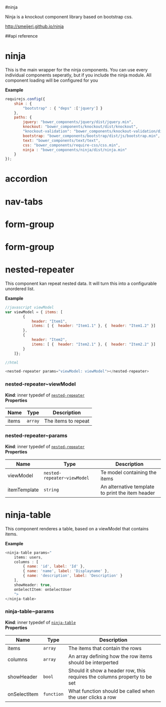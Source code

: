 #ninja

Ninja is a knockout component library based on bootstrap css.

http://smeijeri.github.io/ninja

##api reference

# ninja
This is the main wrapper for the ninja components.You can use every individual components seperatly,but if you include the ninja module. All component loading will be configured for you

**Example**  
```js
requirejs.config({
    shim : {
        "bootstrap" : { "deps" :['jquery'] }
    },    
    paths: {
        jquery: "bower_components/jquery/dist/jquery.min",
        knockout: "bower_components/knockout/dist/knockout",
        "knockout-validation": "bower_components/knockout-validation/dist/knockout.validation.min",
        bootstrap: "bower_components/bootstrap/dist/js/bootstrap.min",
        text: "bower_components/text/text",
        css: "bower_components/require-css/css.min",
        ninja : "bower_components/ninja/dist/ninja.min"
    }
});
```
# accordion
# nav-tabs
# form-group
# form-group
# nested-repeater
This component kan repeat nested data.It will turn this into a configurable unordered list.

**Example**  
```js
//javascript viewModel
var viewModel = { items: [
		{
			header: "Item1",
			items: [ {	header: "Item1.1" }, {	header: "Item1.2" }]
		},
		{
			header: "Item2",
			items: [ {	header: "Item2.1" }, {	header: "Item2.2" }]
		}
	]};

//html

<nested-repeater params="viewModel: viewModel"></nested-repeater>
```
<a name="module_nested-repeater..viewModel"></a>
### nested-repeater~viewModel
**Kind**: inner typedef of <code>[nested-repeater](#module_nested-repeater)</code>  
**Properties**

| Name | Type | Description |
| --- | --- | --- |
| items | <code>array</code> | The items to repeat |

<a name="module_nested-repeater..params"></a>
### nested-repeater~params
**Kind**: inner typedef of <code>[nested-repeater](#module_nested-repeater)</code>  
**Properties**

| Name | Type | Description |
| --- | --- | --- |
| viewModel | <code>nested-repeater~viewModel</code> | Te model containing the items |
| itemTemplate | <code>string</code> | An alternative template to print the item header |

# ninja-table
This component renderes a table, based on a viewModel that contains items.

**Example**  
```js
<ninja-table params="
	items: users, 
	columns : [ 
		{ name: 'id', label: 'Id' }, 
		{ name: 'name', label: 'Displayname' },
		{ name: 'description', label: 'Description' } 
	], 
	showHeader: true,
	onSelectItem: onSelectUser
	">
</ninja-table>
```
<a name="module_ninja-table..params"></a>
### ninja-table~params
**Kind**: inner typedef of <code>[ninja-table](#module_ninja-table)</code>  
**Properties**

| Name | Type | Description |
| --- | --- | --- |
| items | <code>array</code> | The items that contain the rows |
| columns | <code>array</code> | An array defining how the row items should be interperted |
| showHeader | <code>bool</code> | Should it show a header row, this requires the columns property to be set |
| onSelectItem | <code>function</code> | What function should be called when the user clicks a row |

